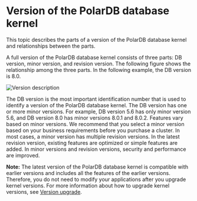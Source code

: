 # Version of the PolarDB database kernel

This topic describes the parts of a version of the PolarDB database kernel and relationships between the parts.

A full version of the PolarDB database kernel consists of three parts: DB version, minor version, and revision version. The following figure shows the relationship among the three parts. In the following example, the DB version is 8.0.

![Version description](https://static-aliyun-doc.oss-cn-hangzhou.aliyuncs.com/assets/img/en-US/5650688951/p142635.png)

The DB version is the most important identification number that is used to identify a version of the PolarDB database kernel. The DB version has one or more minor versions. For example, DB version 5.6 has only minor version 5.6, and DB version 8.0 has minor versions 8.0.1 and 8.0.2. Features vary based on minor versions. We recommend that you select a minor version based on your business requirements before you purchase a cluster. In most cases, a minor version has multiple revision versions. In the latest revision version, existing features are optimized or simple features are added. In minor versions and revision versions, security and performance are improved.

**Note:** The latest version of the PolarDB database kernel is compatible with earlier versions and includes all the features of the earlier versions. Therefore, you do not need to modify your applications after you upgrade kernel versions. For more information about how to upgrade kernel versions, see [Version upgrade](/intl.en-US/.md).

